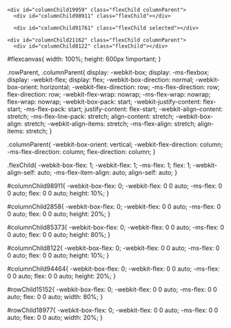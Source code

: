 
<!-- HTML -->
<div id="container" class="flexChild rowParent">
  
  <div id="rowChild18977" class="flexChild columnParent">
    <div id="columnChild2858" class="flexChild"></div>

    <div id="columnChild19959" class="flexChild columnParent">
      <div id="columnChild98911" class="flexChild"></div>

      <div id="columnChild91761" class="flexChild selected"></div>
</div>
</div>

  <div id="rowChild15152" class="flexChild columnParent">
    <div id="columnChild94464" class="flexChild"></div>

    <div id="columnChild21162" class="flexChild columnParent">
      <div id="columnChild8122" class="flexChild"></div>

      
</div>
</div>
</div>

<!-- CSS -->
#flexcanvas{
  width: 100%;
  height: 600px !important;
}

.rowParent, .columnParent{
  display: -webkit-box;
  display: -ms-flexbox;
  display: -webkit-flex;
  display: flex;
  -webkit-box-direction: normal;
  -webkit-box-orient: horizontal;
  -webkit-flex-direction: row;
  -ms-flex-direction: row;
  flex-direction: row;
  -webkit-flex-wrap: nowrap;
  -ms-flex-wrap: nowrap;
  flex-wrap: nowrap;
  -webkit-box-pack: start;
  -webkit-justify-content: flex-start;
  -ms-flex-pack: start;
  justify-content: flex-start;
  -webkit-align-content: stretch;
  -ms-flex-line-pack: stretch;
  align-content: stretch;
  -webkit-box-align: stretch;
  -webkit-align-items: stretch;
  -ms-flex-align: stretch;
  align-items: stretch;
}

.columnParent{
  -webkit-box-orient: vertical;
  -webkit-flex-direction: column;
  -ms-flex-direction: column;
  flex-direction: column;
}

.flexChild{
  -webkit-box-flex: 1;
  -webkit-flex: 1;
  -ms-flex: 1;
  flex: 1;
  -webkit-align-self: auto;
  -ms-flex-item-align: auto;
  align-self: auto;
}


#columnChild98911{
 -webkit-box-flex: 0;
 -webkit-flex: 0 0 auto;
 -ms-flex: 0 0 auto;
 flex: 0 0 auto; height: 10%;
}


#columnChild2858{
 -webkit-box-flex: 0;
 -webkit-flex: 0 0 auto;
 -ms-flex: 0 0 auto;
 flex: 0 0 auto; height: 20%;
}


#columnChild85373{
 -webkit-box-flex: 0;
 -webkit-flex: 0 0 auto;
 -ms-flex: 0 0 auto;
 flex: 0 0 auto; height: 80%;
}


#columnChild8122{
 -webkit-box-flex: 0;
 -webkit-flex: 0 0 auto;
 -ms-flex: 0 0 auto;
 flex: 0 0 auto; height: 10%;
}


#columnChild94464{
 -webkit-box-flex: 0;
 -webkit-flex: 0 0 auto;
 -ms-flex: 0 0 auto;
 flex: 0 0 auto; height: 20%;
}


#rowChild15152{
 -webkit-box-flex: 0;
 -webkit-flex: 0 0 auto;
 -ms-flex: 0 0 auto;
 flex: 0 0 auto; width: 80%;
}


#rowChild18977{
 -webkit-box-flex: 0;
 -webkit-flex: 0 0 auto;
 -ms-flex: 0 0 auto;
 flex: 0 0 auto; width: 20%;
}